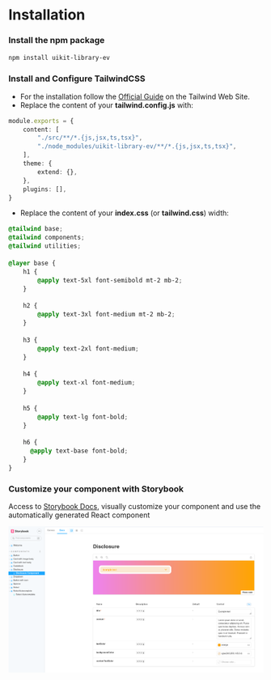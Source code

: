 # Installation

### Install the npm package

```bash
npm install uikit-library-ev
```

### Install and Configure TailwindCSS

- For the installation follow the [Official Guide](https://tailwindcss.com/docs/guides/create-react-app) on the Tailwind
  Web Site.
- Replace the content of your **tailwind.config.js** with:

```ts
module.exports = {
    content: [
        "./src/**/*.{js,jsx,ts,tsx}",
        "./node_modules/uikit-library-ev/**/*.{js,jsx,ts,tsx}",
    ],
    theme: {
        extend: {},
    },
    plugins: [],
}
```

- Replace the content of your **index.css** (or **tailwind.css**) width:

```css
@tailwind base;
@tailwind components;
@tailwind utilities;

@layer base {
    h1 {
        @apply text-5xl font-semibold mt-2 mb-2;
    }

    h2 {
        @apply text-3xl font-medium mt-2 mb-2;
    }

    h3 {
        @apply text-2xl font-medium;
    }

    h4 {
        @apply text-xl font-medium;
    }

    h5 {
        @apply text-lg font-bold;
    }

    h6 {
      @apply text-base font-bold;
    }
}
```

### Customize your component with Storybook
Access to [Storybook Docs](https://624599a9718618004a4f45e3-ykulmfogwx.chromatic.com), visually customize your component and use the automatically generated React component

![This is an image](https://github.com/edgardovittoria/uikit-library/blob/main/public/documentation/storybook.png)
